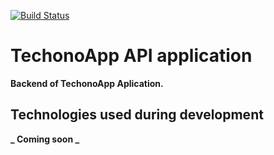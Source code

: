 [![Build Status](https://travis-ci.org/JoaoPedro1999/techonoapp-backend.svg?branch=master)](https://travis-ci.org/JoaoPedro1999/techonoapp-backend)

# TechonoApp API application

**Backend of TechonoApp Aplication.**

## Technologies used during development

**_ Coming soon _**
